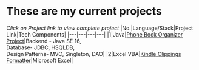 # These are my current projects
  *Click on Project link to view complete project* 
|No.|Language/Stack|Project Link|Tech Components|
|---|---|---|---|
|1|Java|[Phone Book Organizer Project](https://github.com/mariojoshua/PhoneBookApp)|Backend - Java SE 16, <br> Database- JDBC, HSQLDB, <br>Design Patterns- MVC, Singleton, DAO|
|2|Excel VBA|[Kindle Clippings Formatter](https://github.com/mariojoshua/KindleClippingsFormatter)|Microsoft Excel|
